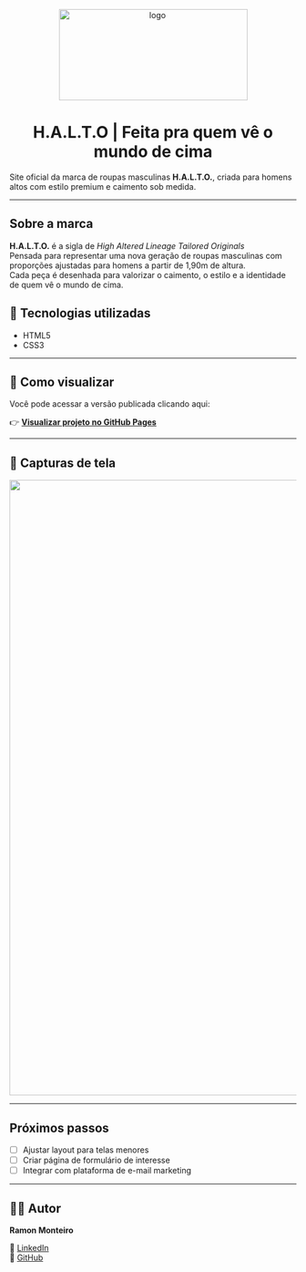 <p align="center">
<img width="331" height="160" alt="logo" src="https://github.com/user-attachments/assets/ddd0e3be-9240-45e3-b98e-0e360baddfcb" alt="Banner do projeto">
</p>

<h1 align="center">H.A.L.T.O | Feita pra quem vê o mundo de cima</h1>

Site oficial da marca de roupas masculinas **H.A.L.T.O.**, criada para homens altos com estilo premium e caimento sob medida.

---

## Sobre a marca

**H.A.L.T.O.** é a sigla de _High Altered Lineage Tailored Originals_  
Pensada para representar uma nova geração de roupas masculinas com proporções ajustadas para homens a partir de 1,90m de altura.  
Cada peça é desenhada para valorizar o caimento, o estilo e a identidade de quem vê o mundo de cima.


## 🔧 Tecnologias utilizadas

- HTML5  
- CSS3

---

## 🚀 Como visualizar

Você pode acessar a versão publicada clicando aqui:

👉 [**Visualizar projeto no GitHub Pages**](https://monramonteiro.github.io/halto-site/)

---

## 📸 Capturas de tela

<p align="center">
 <img width="1920" height="1080" alt="print pro git" src="https://github.com/user-attachments/assets/b0115cdc-5202-4bc5-af04-3eab27a391ee" />
</p>

---

## Próximos passos

- [ ] Ajustar layout para telas menores
- [ ] Criar página de formulário de interesse
- [ ] Integrar com plataforma de e-mail marketing

---

## 👨‍💻 Autor

**Ramon Monteiro**  

🔗 [LinkedIn](https://www.linkedin.com/in/ramon-monteiro-1777a6334?utm_source=share&utm_campaign=share_via&utm_content=profile&utm_medium=ios_app)  
🐙 [GitHub](https://github.com/Monramonteiro/)
